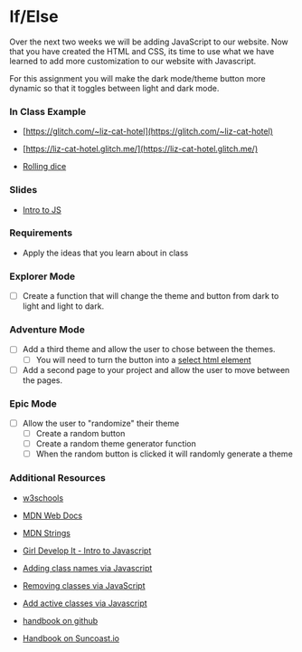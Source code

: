 # If/Else

Over the next two weeks we will be adding JavaScript to our website.  Now that you have created the HTML and CSS, its time to use what we have learned to add more customization to our website with Javascript.

For this assignment you will make the dark mode/theme button more dynamic so that it toggles between light and dark mode. 


### In Class Example

- [https://glitch.com/~liz-cat-hotel](https://glitch.com/~liz-cat-hotel)

- [https://liz-cat-hotel.glitch.me/](https://liz-cat-hotel.glitch.me/)

- [Rolling dice](https://glitch.com/~class-example-0425)

### Slides

- [Intro to JS](https://slides.com/lizthrilla/javascript/#/)

### Requirements

- Apply the ideas that you learn about in class

### Explorer Mode

- [ ] Create a function that will change the theme and button from dark to light and light to dark.

### Adventure Mode

- [ ] Add a third theme and allow the user to chose between the themes.
    - [ ] You will need to turn the button into a [select html element](https://developer.mozilla.org/en-US/docs/Web/HTML/Element/select)
- [ ] Add a second page to your project and allow the user to move between the pages.

### Epic Mode 
- [ ] Allow the user to "randomize" their theme
    - [ ] Create a random button
    - [ ] Create a random theme generator function
    - [ ] When the random button is clicked it will randomly generate a theme

### Additional Resources

- [w3schools](https://www.w3schools.com/js/js_intro.asp)
- [MDN Web Docs](https://developer.mozilla.org/en-US/docs/Web/JavaScript/A_re-introduction_to_JavaScript)
- [MDN Strings](https://developer.mozilla.org/en-US/docs/Learn/JavaScript/First_steps/Strings)
- [Girl Develop It - Intro to Javascript](https://www.girldevelopit.com/materials/intro-js)
- [Adding class names via Javascript](https://www.w3schools.com/howto/howto_js_add_class.asp)
- [Removing classes via JavaScript](https://www.w3schools.com/howto/howto_js_add_class.asp)
- [Add active classes via Javascript](https://www.w3schools.com/howto/howto_js_active_element.asp)

- [handbook on github](https://github.com/suncoast-devs/handbook)
- [Handbook on Suncoast.io](https://suncoast.io/handbook)
